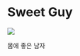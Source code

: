# Sweet Guy

![](https://manhwasmut.com/uploads/thumbs/84b9e348740eb91e5129a7705bf97214.jpg)

<!-- Prince Kaizen Namwali -->

몸에 좋은 남자 
